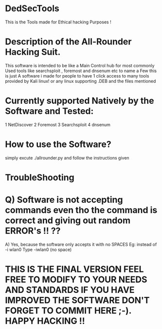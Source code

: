 # DedSecTools
This is the Tools made for Ethical hacking Purposes !


# Description of the All-Rounder Hacking Suit.

This software is intended to be like a Main Control hub for most commonly Used tools like searchsploit , foremost and dnsenum etc
to name a Few this is just A software i made for people to have 1 click access to many tools provided by Kali linux! or any linux supporting .DEB  and the files mentioned


# Currently supported Natively by the Software and Tested:
1 NetDiscover
2 Foremost
3 Searchsploit
4 dnsenum 


# How to use the Software? 

simply excute  ./allrounder.py  and follow the instructions given


# TroubleShooting

 # Q) Software is not accepting commands  even tho the command is correct and giving out random ERROR's !! ??
 A) Yes, because the software only accepts it with no SPACES Eg: instead of -i wlan0  Type -iwlan0 (no space)




# THIS IS THE FINAL VERSION FEEL FREE TO MODIFY TO YOUR NEEDS AND STANDARDS IF YOU HAVE IMPROVED THE SOFTWARE DON'T FORGET TO COMMIT HERE ;-). HAPPY HACKING !!

